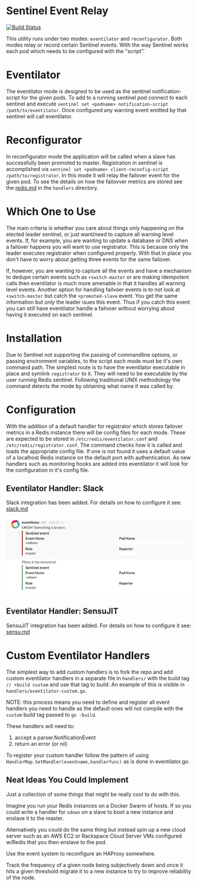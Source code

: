 # Sentinel Event Relay

[![Build
Status](https://travis-ci.org/sentinel-tools/eventilator.svg?branch=master)](https://travis-ci.org/sentinel-tools/eventilator)

This utility runs under two modes: `eventilator` and `reconfigurator`. Both
modes relay or record certain Sentinel events. With the way Sentinel
works each pod which needs to be configured with the "script".`


# Eventilator

The eventilator mode is designed to be used as the sentinel
notification-script for the given pods. To add to a running sentinel pod
connect to each sentinel and execute `sentinel set <podname>
notification-script /path/to/eventilator`. Once configured any warning
event emitted by that sentinel will call eventilator.

# Reconfigurator

In reconfigurator mode the application will be called when a slave has
successfully been promoted to master. Registration in sentinel is accomplished
via `sentinel set <podname> client-reconfig-script /path/to/registrator`. In
this mode it will relay the failover event for the given pod. To see the
details on how the failovver metrics are stored see the
[redis.md](handlers/redis.md) in the `handlers` directory.

# Which One to Use

The main criteria is whether you care about things only happening on the
elected leader sentinel, or just want/need to capture all warning level events.
If, for example, you are wanting to update a database or DNS when a failover
happens you will want to use registrator. This is because only the leader
executes registrator when configured properly. With that in place you don't
have to worry about getting three events for the same failover.

If, however, you are wanting to capture all the events and have a mechanism to
dedupe certain events such as `+switch-master` or are making idempotent calls
then eventilator is much more amenable in that it handles all warning level
events. Another option for handling failvoer events is to not look at
`+switch-master` but catch the `+promoted-slave` event. You get the same
information but *only* the leader isues this event. Thus if you catch this
event you can still have eventilator handle a failvoer without worrying about
having it executed on each sentinel.

# Installation

Due to Sentinel not supporting the passing of commandline options, or passing
environment variables, to the script each mode must be it's own command path.
The simplest route is to have the eventilator executable in place and symlink
`registrator` to it. They will need to be executable by the user running Redis
sentinel. Following traditional UNIX methodology the command detects the mode
by obtaining what name it was called by.

# Configuration

With the addition of a default handler for registrator which stores failover
metrics in a Redis instance there will be config files for each mode. These are
expected to be stored in `/etc/redis/eventilator.conf` and
`/etc/redis/registrator.conf`. The command checks how it is called and loads
the appropriate config file. If one is not found it uses a default value of a
localhost Redis instance on the default port with authentication.  As new
handlers such as monitoring hooks are added into eventilator it will look for
the configuration in it's config file.

## Eventilator Handler: Slack 

Slack integration has been added. For details on how to configure it see: [slack.md](handlers/slack.md)

![Redacted Screenshot](eventilator-slack-screenshot.png)

## Eventilator Handler: SensuJIT 

SensuJIT integration has been added. For details on how to configure it see: [sensu.md](handlers/sensu.md)

# Custom Eventilator Handlers

The simplest way to add custom handlers is to fork the repo and add custom
eventilator handlers in a separate file in `handlers/` with the build tag `//
+build custom` and use that tag to build. An example of this is visible in
`handlers/eventilator-custom.go`. 

NOTE: this process means you need to define and register all event handlers you
need to handle as the default ones will not compile with the `custom` build tag
passed to `go -build`.

These handlers will need to:

1. accept a parser.NotificationEvent
1. return an error (or nil)

To register your custom handler follow the pattern of using `HandlerMap.SetMandler(eventname,handlerfunc)` as is done in eventilator.go.


## Neat Ideas You Could Implement

Just a collection of some things that might be really cool to do with this.

Imagine you run your Redis instances on a Docker Swarm of hosts. If so you
could write a handler for `sdown` on a slave to boot a new instance and enslave
it to the master. 

Alternatively you could do the same thing but instead spin up a new cloud
server such as an AWS EC2 or Rackspace Cloud Server VMs configured w/Redis that
you then enslave to the pod.

Use the event system to reconfigure an HAProxy somewhere.

Track the frequency of a given node being subjectively down and once it hits a
given threshold migrate it to a new instance to try to improve reliability of
the node.
